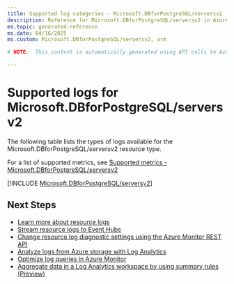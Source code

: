 ```yaml
---
title: Supported log categories - Microsoft.DBforPostgreSQL/serversv2
description: Reference for Microsoft.DBforPostgreSQL/serversv2 in Azure Monitor Logs.
ms.topic: generated-reference
ms.date: 04/16/2025
ms.custom: Microsoft.DBforPostgreSQL/serversv2, arm

# NOTE:  This content is automatically generated using API calls to Azure. Any edits made on these files will be overwritten in the next run of the script. 

---
```





# Supported logs for Microsoft.DBforPostgreSQL/serversv2  
The following table lists the types of logs available for the Microsoft.DBforPostgreSQL/serversv2 resource type.
  
  
  
For a list of supported metrics, see [Supported metrics - Microsoft.DBforPostgreSQL/serversv2](../supported-metrics/microsoft-dbforpostgresql-serversv2-metrics.md)  
  

  
[!INCLUDE [Microsoft.DBforPostgreSQL/serversv2](~/reusable-content/ce-skilling/azure/includes/azure-monitor/reference/logs/microsoft-dbforpostgresql-serversv2-logs-include.md)]  
  

## Next Steps

* [Learn more about resource logs](/azure/azure-monitor/essentials/platform-logs-overview)
* [Stream resource logs to Event Hubs](/azure/azure-monitor/essentials/resource-logs#send-to-azure-event-hubs)
* [Change resource log diagnostic settings using the Azure Monitor REST API](/rest/api/monitor/diagnosticsettings)
* [Analyze logs from Azure storage with Log Analytics](/azure/azure-monitor/essentials/resource-logs#send-to-log-analytics-workspace)
* [Optimize log queries in Azure Monitor](/azure/azure-monitor/logs/query-optimization)
* [Aggregate data in a Log Analytics workspace by using summary rules (Preview)](/azure/azure-monitor/logs/summary-rules)